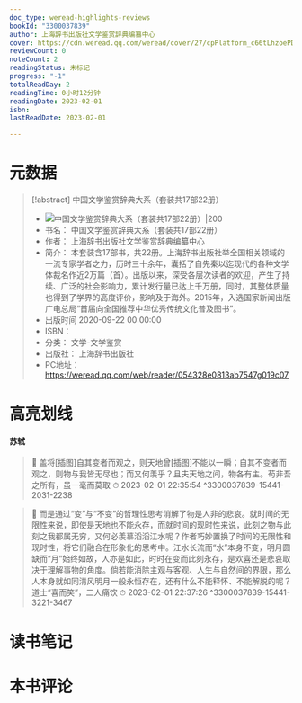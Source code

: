 ```yaml
---
doc_type: weread-highlights-reviews
bookId: "3300037839"
author: 上海辞书出版社文学鉴赏辞典编纂中心
cover: https://cdn.weread.qq.com/weread/cover/27/cpPlatform_c66tLhzoePD3eYCAAXy6rH/t7_cpPlatform_c66tLhzoePD3eYCAAXy6rH.jpg
reviewCount: 0
noteCount: 2
readingStatus: 未标记
progress: "-1"
totalReadDay: 2
readingTime: 0小时12分钟
readingDate: 2023-02-01
isbn: 
lastReadDate: 2023-02-01

---
```

# 元数据
> [!abstract] 中国文学鉴赏辞典大系（套装共17部22册）
> - ![ 中国文学鉴赏辞典大系（套装共17部22册）|200](https://cdn.weread.qq.com/weread/cover/27/cpPlatform_c66tLhzoePD3eYCAAXy6rH/t7_cpPlatform_c66tLhzoePD3eYCAAXy6rH.jpg)
> - 书名： 中国文学鉴赏辞典大系（套装共17部22册）
> - 作者： 上海辞书出版社文学鉴赏辞典编纂中心
> - 简介： 本套装含17部书，共22册。上海辞书出版社举全国相关领域的一流专家学者之力，历时三十余年，囊括了自先秦以迄现代的各种文学体裁名作近2万篇（首）。出版以来，深受各层次读者的欢迎，产生了持续、广泛的社会影响力，累计发行量已达上千万册，同时，其整体质量也得到了学界的高度评价，影响及于海外。2015年，入选国家新闻出版广电总局“首届向全国推荐中华优秀传统文化普及图书”。
> - 出版时间 2020-09-22 00:00:00
> - ISBN： 
> - 分类： 文学-文学鉴赏
> - 出版社： 上海辞书出版社
> - PC地址：https://weread.qq.com/web/reader/054328e0813ab7547g019c07

# 高亮划线

#### 苏轼

> 📌 盖将[插图]自其变者而观之，则天地曾[插图]不能以一瞬；自其不变者而观之，则物与我皆无尽也；而又何羡乎？且夫天地之间，物各有主。苟非吾之所有，虽一毫而莫取 
> ⏱ 2023-02-01 22:35:54 ^3300037839-15441-2031-2238

> 📌 而是通过“变”与“不变”的哲理性思考消解了物是人非的悲哀。就时间的无限性来说，即使是天地也不能永存，而就时间的现时性来说，此刻之物与此刻之我都属无穷，又何必羡慕滔滔江水呢？作者巧妙置换了时间的无限性和现时性，将它们融合在形象化的思考中。江水长流而“水”本身不变，明月圆缺而“月”始终如故，人亦是如此，时时在变而此刻永存，是欢喜还是悲哀取决于理解事物的角度。倘若能消除主观与客观、人生与自然间的界限，那么人本身就如同清风明月一般永恒存在，还有什么不能释怀、不能解脱的呢？道士“喜而笑”，二人痛饮 
> ⏱ 2023-02-01 22:37:26 ^3300037839-15441-3221-3467

# 读书笔记

# 本书评论
